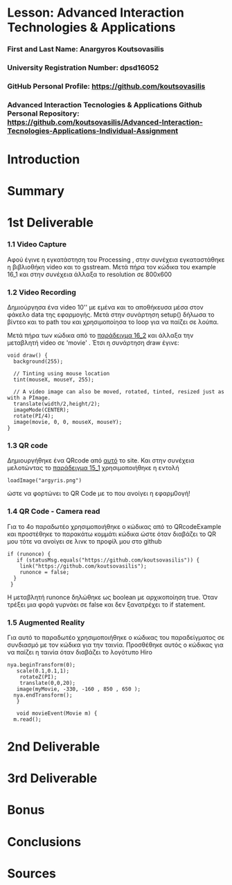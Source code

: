 # Lesson: Advanced Interaction Technologies & Applications

### First and Last Name: Anargyros Koutsovasilis
### University Registration Number: dpsd16052
### GitHub Personal Profile: https://github.com/koutsovasilis
### Advanced Interaction Tecnologies & Applications Github Personal Repository: https://github.com/koutsovasilis/Advanced-Interaction-Tecnologies-Applications-Individual-Assignment

# Introduction

# Summary


# 1st Deliverable
### 1.1 Video Capture
Αφού έγινε η εγκατάστηση του Processing , στην συνέχεια εγκαταστάθηκε η βιβλιοθήκη video και το gsstream. Μετά πήρα τον κώδικα του example 16_1 και στην συνέχεια άλλαξα το resolution σε 800x600

### 1.2 Video Recording
Δημιούργησα ένα video 10'' με εμένα και το αποθήκευσα μέσα στον φάκελο data της εφαρμογής. Μετά στην συνάρτηση setup() δήλωσα το βίντεο και το path του και χρησιμοποίησα το loop για να παίζει σε λούπα.

Μετά πήρα των κώδικα από το [παράδειγμα 16_2](http://learningprocessing.com/examples/chp16/example-16-02-ManipulateCapture)  και άλλαξα την μεταβλητή video σε 'movie' . Έτσι η συνάρτηση draw έγινε:
```
void draw() {
  background(255);

  // Tinting using mouse location
  tint(mouseX, mouseY, 255);

  // A video image can also be moved, rotated, tinted, resized just as with a PImage.
  translate(width/2,height/2);
  imageMode(CENTER);
  rotate(PI/4);
  image(movie, 0, 0, mouseX, mouseY);
}
```

### 1.3 QR code
Δημιουργήθηκε ένα QRcode από [αυτό](https://qrcode.kaywa.com/) το site. Και στην συνέχεια μελοτώντας το [παράδειγμα 15_1](http://learningprocessing.com/examples/chp15/example-15-01-drawimage) χρησιμοποιήθηκε η εντολή
```
loadImage("argyris.png")
```

ώστε να φορτώνει το QR Code  με το που ανοίγει η εφαρμ0ογή!

### 1.4 QR Code - Camera read
Για το 4ο παραδωτέο χρησιμοποιήθηκε ο κώδικας από το QRcodeExample και προστέθηκε το παρακάτω κομμάτι κώδικα ώστε όταν διαβάζει το QR μου τότε να ανοίγει σε λινκ το προφίλ μου στο github
```
if (runonce) { 
   if (statusMsg.equals("https://github.com/koutsovasilis")) {
    link("https://github.com/koutsovasilis");
    runonce = false;
  }
 }
 ```
 
 Η μεταβλητή runonce δηλώθηκε ως boolean με αρχικοποίηση true. Όταν τρέξει μια φορά γυρνάει σε false και δεν ξανατρέχει το if statement.

### 1.5 Augmented Reality
Για αυτό το παραδωτέο χρησιμοποιήθηκε ο κώδικας του παραδείγματος σε συνδιασμό με τον κώδικα για την ταινία. Προσθέθηκε αυτός ο κώδικας για να παίζει η ταινία όταν διαβάζει το λογότυπο Hiro
```
nya.beginTransform(0);
   scale(0.1,0.1,1);
    rotateZ(PI);
    translate(0,0,20);
   image(myMovie, -330, -160 , 850 , 650 );
  nya.endTransform();
   }
   
   void movieEvent(Movie m) {
  m.read();
```
# 2nd Deliverable


# 3rd Deliverable 


# Bonus 


# Conclusions


# Sources
